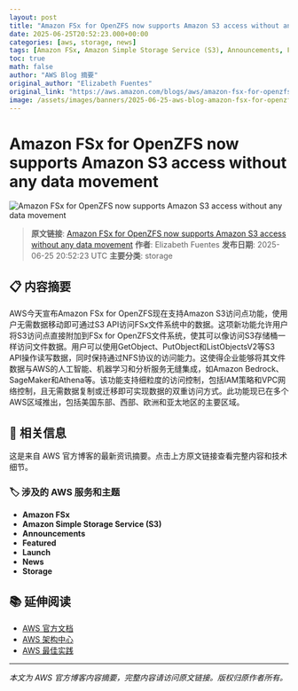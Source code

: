 ```yaml
---
layout: post
title: "Amazon FSx for OpenZFS now supports Amazon S3 access without any data movement"
date: 2025-06-25T20:52:23.000+00:00
categories: [aws, storage, news]
tags: [Amazon FSx, Amazon Simple Storage Service (S3), Announcements, Featured, Launch, News, Storage]
toc: true
math: false
author: "AWS Blog 摘要"
original_author: "Elizabeth Fuentes"
original_link: "https://aws.amazon.com/blogs/aws/amazon-fsx-for-openzfs-now-supports-amazon-s3-access-without-any-data-movement/"
image: /assets/images/banners/2025-06-25-aws-blog-amazon-fsx-for-openzfs-now-supports-amazon-s3-acce.jpg
---
```


# Amazon FSx for OpenZFS now supports Amazon S3 access without any data movement

![Amazon FSx for OpenZFS now supports Amazon S3 access without any data movement](/assets/images/banners/2025-06-25-aws-blog-amazon-fsx-for-openzfs-now-supports-amazon-s3-acce.jpg "Amazon FSx for OpenZFS now supports Amazon S3 access without any data movement")

> **原文链接**: [Amazon FSx for OpenZFS now supports Amazon S3 access without any data movement](https://aws.amazon.com/blogs/aws/amazon-fsx-for-openzfs-now-supports-amazon-s3-access-without-any-data-movement/)
> **作者**: Elizabeth Fuentes
> **发布日期**: 2025-06-25 20:52:23 UTC
> **主要分类**: storage

## 📋 内容摘要

AWS今天宣布Amazon FSx for OpenZFS现在支持Amazon S3访问点功能，使用户无需数据移动即可通过S3 API访问FSx文件系统中的数据。这项新功能允许用户将S3访问点直接附加到FSx for OpenZFS文件系统，使其可以像访问S3存储桶一样访问文件数据。用户可以使用GetObject、PutObject和ListObjectsV2等S3 API操作读写数据，同时保持通过NFS协议的访问能力。这使得企业能够将其文件数据与AWS的人工智能、机器学习和分析服务无缝集成，如Amazon Bedrock、SageMaker和Athena等。该功能支持细粒度的访问控制，包括IAM策略和VPC网络控制，且无需数据复制或迁移即可实现数据的双重访问方式。此功能现已在多个AWS区域推出，包括美国东部、西部、欧洲和亚太地区的主要区域。

## 🔗 相关信息

这是来自 AWS 官方博客的最新资讯摘要。点击上方原文链接查看完整内容和技术细节。

### 🏷️ 涉及的 AWS 服务和主题

- **Amazon FSx**
- **Amazon Simple Storage Service (S3)**
- **Announcements**
- **Featured**
- **Launch**
- **News**
- **Storage**

## 📚 延伸阅读

- [AWS 官方文档](https://docs.aws.amazon.com/)
- [AWS 架构中心](https://aws.amazon.com/architecture/)
- [AWS 最佳实践](https://aws.amazon.com/architecture/well-architected/)

---

*本文为 AWS 官方博客内容摘要，完整内容请访问原文链接。版权归原作者所有。*

<!-- 图片配置信息 -->
<!-- 建议头图: https://images.unsplash.com/photo-1558494949-ef010cbdcc31?w=1200&h=630&fit=crop&crop=center -->
<!-- 图片主题: storage -->